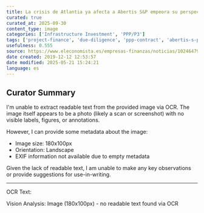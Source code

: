 ```yaml
---
title: La crisis de Atlantia ya afecta a Abertis S&P empeora su perspectiva
curated: true
curated_at: 2025-09-30
content_type: image
categories: ['Infrastructure Investment', 'PPP/P3']
tags: ['project-finance', 'due-diligence', 'ppp-contract', 'abertis-s-p', 'atlantia-crisis', 'infrastructure-investment-strategies', 'public-private-partnerships', 'concession-models']
usefulness: 0.555
source: https://www.eleconomista.es/empresas-finanzas/noticias/10246479/12/19/La-crisis-de-Atlantia-ya-afecta-a-Abertis-SP-empeora-su-perspectiva.html
date created: 2019-12-12 12:53:57
date modified: 2025-05-21 15:24:21
language: es
---
```

## Curator Summary

I'm unable to extract readable text from the provided image via OCR. The image itself appears to be a photo (likely a scan or screenshot) with no visible labels, figures, or annotations.

However, I can provide some metadata about the image:

* Image size: 180x100px
* Orientation: Landscape
* EXIF information not available due to empty metadata

Given the lack of readable text, I am unable to make any key observations or provide suggestions for use-in-writing.

---

OCR Text:


Vision Analysis:
Image (180x100px) - no readable text found via OCR